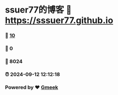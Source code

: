 # ssuer77的博客 :link: https://sssuer77.github.io 
### :page_facing_up: [10](https://sssuer77.github.io/tag.html) 
### :speech_balloon: 0 
### :hibiscus: 8024 
### :alarm_clock: 2024-09-12 12:12:18 
### Powered by :heart: [Gmeek](https://github.com/Meekdai/Gmeek)
